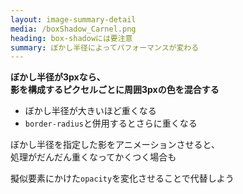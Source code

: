 ```yaml
---
layout: image-summary-detail
media: /boxShadow_Carnel.png
heading: box-shadowには要注意
summary: ぼかし半径によってパフォーマンスが変わる
---
```


**ぼかし半径が3pxなら、<br />影を構成するピクセルごとに周囲3pxの色を混合する**

- ぼかし半径が大きいほど重くなる
- `border-radius`と併用するとさらに重くなる

ぼかし半径を指定した影をアニメーションさせると、<br />処理がだんだん重くなってかくつく場合も

擬似要素にかけた`opacity`を変化させることで代替しよう

<!-- 
ペイント処理が必要になるプロパティの中でも、特に重いものが、box-shadowです。

影はぼかし効果を施した線にすぎません。

その線は、無数のピクセルによって構成されています。

影のラインを構成するピクセルごとに、ぼかし半径分だけ周囲のピクセルを調べて、色を混合する処理が発生します。

ぼかし半径が大きければ大きいほど、膨大な数のピクセルを調べることになるので、当然重くなります。

また、border-radiusと併用すると、曲線を滑らかにするためにさらにピクセルを細分化して濃淡をつける処理が発生するため、ますます重くなります。

box-shadowをアニメーションさせたい時は、あらかじめ擬似要素にbox-shadowを設定しておいて、その擬似要素のopacityをアニメーションさせた方が良いでしょう。
-->